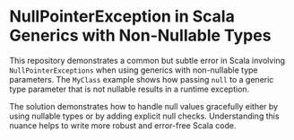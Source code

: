 # NullPointerException in Scala Generics with Non-Nullable Types

This repository demonstrates a common but subtle error in Scala involving `NullPointerExceptions` when using generics with non-nullable type parameters. The `MyClass` example shows how passing `null` to a generic type parameter that is not nullable results in a runtime exception.

The solution demonstrates how to handle null values gracefully either by using nullable types or by adding explicit null checks.  Understanding this nuance helps to write more robust and error-free Scala code.